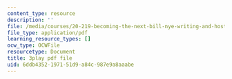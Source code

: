 ```yaml
---
content_type: resource
description: ''
file: /media/courses/20-219-becoming-the-next-bill-nye-writing-and-hosting-the-educational-show-january-iap-2015/6ddb4352197151d9a84c987e9a8aaabe_3ha4ROyWr9Q.pdf
file_type: application/pdf
learning_resource_types: []
ocw_type: OCWFile
resourcetype: Document
title: 3play pdf file
uid: 6ddb4352-1971-51d9-a84c-987e9a8aaabe
---
```

